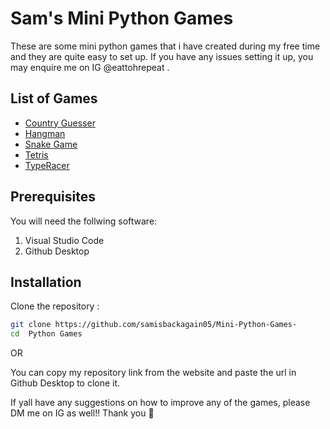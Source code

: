 
# Sam's Mini Python Games

These are some mini python games that i have created during my free time and they are quite easy to set up. If you have any issues setting it up, you may enquire me on IG @eattohrepeat .

## List of Games
- [Country Guesser](./Python%20Games/Country%20Guesser%20Game/README.md)
- [Hangman](./Python%20Games/Hangman/README.md)
- [Snake Game](./Python%20Games/Snake%20Game/README.md)
- [Tetris](./Python%20Games/Tetris/README.md)
- [TypeRacer](./Python%20Games/TypeRacer/README.md)

## Prerequisites
You will need the follwing software:
1. Visual Studio Code 
2. Github Desktop

## Installation
Clone the repository :

```bash
git clone https://github.com/samisbackagain05/Mini-Python-Games-
cd  Python Games
```

OR 

You can copy my repository link from the website and paste the url in Github Desktop to clone it.


If yall have any suggestions on how to improve any of the games, please DM me on IG as well!!
Thank you 🫶